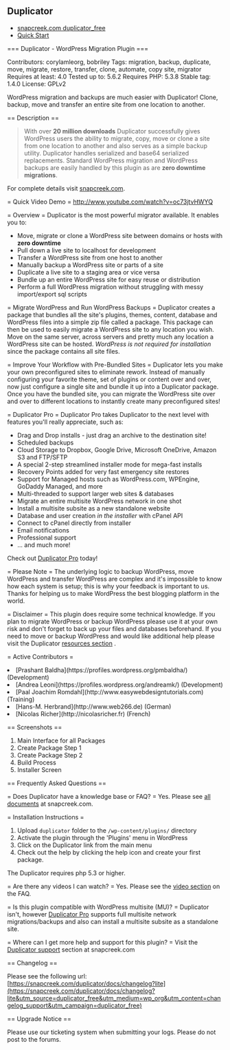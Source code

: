 ## Duplicator

- [snapcreek.com duplicator_free](https://snapcreek.com/duplicator/?utm_source=duplicator_free&utm_medium=wp_org&utm_content=desc_details&utm_campaign=duplicator_free)
- [Quick Start](https://snapcreek.com/duplicator/docs/quick-start/)

=== Duplicator - WordPress Migration Plugin ===

Contributors: corylamleorg, bobriley
Tags: migration, backup, duplicate, move, migrate, restore, transfer, clone, automate, copy site, migrator
Requires at least: 4.0
Tested up to: 5.6.2
Requires PHP: 5.3.8
Stable tag: 1.4.0
License: GPLv2

WordPress migration and backups are much easier with Duplicator! Clone, backup, move and transfer an entire site from one location to another.

== Description ==

> With over **20 million downloads** Duplicator successfully gives WordPress users the ability to migrate, copy, move or clone a site from one location to another and also serves as a simple backup utility. Duplicator handles serialized and base64 serialized replacements. Standard WordPress migration and WordPress backups are easily handled by this plugin as are **zero downtime migrations**.

For complete details visit [snapcreek.com](https://snapcreek.com/duplicator/?utm_source=duplicator_free&utm_medium=wp_org&utm_content=desc_details&utm_campaign=duplicator_free).

= Quick Video Demo =
http://www.youtube.com/watch?v=oc73jtvHWYQ

= Overview =
Duplicator is the most powerful migrator available. It enables you to:

- Move, migrate or clone a WordPress site between domains or hosts with **zero downtime**
- Pull down a live site to localhost for development
- Transfer a WordPress site from one host to another
- Manually backup a WordPress site or parts of a site
- Duplicate a live site to a staging area or vice versa
- Bundle up an entire WordPress site for easy reuse or distribution
- Perform a full WordPress migration without struggling with messy import/export sql scripts

= Migrate WordPress and Run WordPress Backups =
Duplicator creates a package that bundles all the site's plugins, themes, content, database and WordPress files into a simple zip file called a package. This package can then be used to easily migrate a WordPress site to any location you wish. Move on the same server, across servers and pretty much any location a WordPress site can be hosted. _WordPress is not required for installation_ since the package contains all site files.

= Improve Your Workflow with Pre-Bundled Sites =
Duplicator lets you make your own preconfigured sites to eliminate rework. Instead of manually configuring your favorite theme, set of plugins or content over and over, now just configure a single site and bundle it up into a Duplicator package. Once you have the bundled site, you can migrate the WordPress site over and over to different locations to instantly create many preconfigured sites!

= Duplicator Pro =
Duplicator Pro takes Duplicator to the next level with features you'll really appreciate, such as:

- Drag and Drop installs - just drag an archive to the destination site!
- Scheduled backups
- Cloud Storage to Dropbox, Google Drive, Microsoft OneDrive, Amazon S3 and FTP/SFTP
- A special 2-step streamlined installer mode for mega-fast installs
- Recovery Points added for very fast emergency site restores
- Support for Managed hosts such as WordPress.com, WPEngine, GoDaddy Managed, and more
- Multi-threaded to support larger web sites &amp; databases
- Migrate an entire multisite WordPress network in one shot
- Install a multisite subsite as a new standalone website
- Database and user creation _in the installer_ with cPanel API
- Connect to cPanel directly from installer
- Email notifications
- Professional support
- ... and much more!

Check out [Duplicator Pro](https://snapcreek.com/duplicator/?utm_source=duplicator_free&utm_medium=wp_org&utm_content=wpo_premium&utm_campaign=duplicator_pro) today!

= Please Note =
The underlying logic to backup WordPress, move WordPress and transfer WordPress are complex and it's impossible to know how each system is setup; this is why your feedback is important to us. Thanks for helping us to make WordPress the best blogging platform in the world.

= Disclaimer =
This plugin does require some technical knowledge. If you plan to migrate WordPress or backup WordPress please use it at your own risk and don't forget to back up your files and databases beforehand. If you need to move or backup WordPress and would like additional help please visit the Duplicator [resources section](https://snapcreek.com/duplicator/docs/faqs-tech?utm_source=duplicator_free&utm_medium=wp_org&utm_content=free_disclaimer&utm_campaign=duplicator_free#faq-resource-030-q) .

= Active Contributors =

<li>[Prashant Baldha](https://profiles.wordpress.org/pmbaldha/) (Development)</li>
<li>[Andrea Leoni](https://profiles.wordpress.org/andreamk/) (Development)</li>
<li>[Paal Joachim Romdahl](http://www.easywebdesigntutorials.com) (Training)</li>
<li>[Hans-M. Herbrand](http://www.web266.de) (German) </li>
<li>[Nicolas Richer](http://nicolasricher.fr) (French)</li>

== Screenshots ==

1. Main Interface for all Packages
2. Create Package Step 1
3. Create Package Step 2
4. Build Process
5. Installer Screen

== Frequently Asked Questions ==

= Does Duplicator have a knowledge base or FAQ? =
Yes. Please see [all documents](https://snapcreek.com/duplicator/docs/?utm_source=duplicator_free&utm_medium=wp_org&utm_content=faq_docs&utm_campaign=duplicator_free) at snapcreek.com.

= Installation Instructions =

1. Upload `duplicator` folder to the `/wp-content/plugins/` directory
2. Activate the plugin through the 'Plugins' menu in WordPress
3. Click on the Duplicator link from the main menu
4. Check out the help by clicking the help icon and create your first package.

The Duplicator requires php 5.3 or higher.

= Are there any videos I can watch? =
Yes. Please see the [video section](https://snapcreek.com/duplicator/docs/faqs-tech?utm_source=duplicator_free&utm_medium=wp_org&utm_content=faq_videos&utm_campaign=duplicator_free#faq-resource-070-q) on the FAQ.

= Is this plugin compatible with WordPress multisite (MU)? =
Duplicator isn't, however [Duplicator Pro](https://snapcreek.com/duplicator/?utm_source=duplicator_free&utm_medium=wp_org&utm_content=faq_dpro_multisiteinfo&utm_campaign=duplicator_pro) supports full multisite network migrations/backups and also can install a multisite subsite as a standalone site.

= Where can I get more help and support for this plugin? =
Visit the [Duplicator support](https://snapcreek.com/duplicator/docs/faqs-tech?utm_source=duplicator_free&utm_medium=wp_org&utm_content=faq_support&utm_campaign=duplicator_free#faq-resource-030-q) section at snapcreek.com

== Changelog ==

Please see the following url:
[https://snapcreek.com/duplicator/docs/changelog?lite](https://snapcreek.com/duplicator/docs/changelog?lite&utm_source=duplicator_free&utm_medium=wp_org&utm_content=changelog_support&utm_campaign=duplicator_free)

== Upgrade Notice ==

Please use our ticketing system when submitting your logs. Please do not post to the forums.
